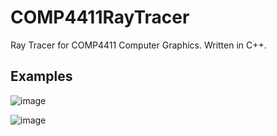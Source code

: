 # COMP4411RayTracer
Ray Tracer for COMP4411 Computer Graphics. Written in C++.

## Examples
![image](https://github.com/davidhaoyan/COMP4411RayTracer/assets/60042375/b3315e3b-6d88-46ae-b63d-1d0d6e0bdfd7)

![image](https://github.com/davidhaoyan/COMP4411RayTracer/assets/60042375/f1cb7406-821c-408f-8256-27c9fdce78c5)
